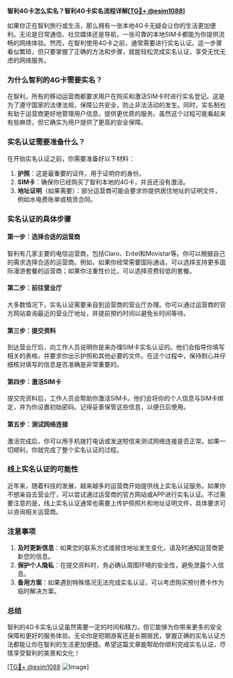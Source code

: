 **智利4G卡怎么实名？智利4G卡实名流程详解[[TG💪+ @esim1088](https://t.me/s/esim1088)]**

如果你正在智利旅行或生活，那么拥有一张本地4G卡无疑会让你的生活更加便利。无论是日常通信、社交媒体还是导航，一张可靠的本地SIM卡都能为你提供流畅的网络体验。然而，在智利使用4G卡之前，通常需要进行实名认证。这一步骤看似繁琐，但只要掌握了正确的方法和步骤，就能轻松完成实名认证，享受无忧无虑的网络服务。

### 为什么智利的4G卡需要实名？

在智利，所有的移动运营商都要求用户在购买和激活SIM卡时进行实名登记。这是为了遵守国家的法律法规，保障公共安全，防止非法活动的发生。同时，实名制也有助于运营商更好地管理用户信息，提供更优质的服务。虽然这个过程可能看起来有些麻烦，但它确实为用户提供了更高的安全保障。

### 实名认证需要准备什么？

在开始实名认证之前，你需要准备好以下材料：

1. **护照**：这是最重要的证件，用于证明你的身份。
2. **SIM卡**：确保你已经购买了智利本地的4G卡，并且还没有激活。
3. **地址证明**（如果需要）：部分运营商可能会要求你提供居住地址的证明文件，例如水电费账单或租赁合同。

### 实名认证的具体步骤

#### 第一步：选择合适的运营商
智利有几家主要的电信运营商，包括Claro、Entel和Movistar等。你可以根据自己的需求选择合适的运营商。例如，如果你经常需要国际通话，可以选择支持更多国际漫游套餐的运营商；如果你注重性价比，可以选择资费较低的套餐。

#### 第二步：前往营业厅
大多数情况下，实名认证需要亲自到运营商的营业厅办理。你可以通过运营商的官方网站查询最近的营业厅地址，并提前预约时间以避免长时间等待。

#### 第三步：提交资料
到达营业厅后，向工作人员说明你是来办理SIM卡实名认证的。他们会指导你填写相关的表格，并要求你出示护照和其他必要的文件。在这个过程中，保持耐心并仔细核对填写的信息是否准确是非常重要的。

#### 第四步：激活SIM卡
提交完资料后，工作人员会帮助你激活SIM卡。他们会将你的个人信息与SIM卡绑定，并为你设置初始密码。记得妥善保管这些信息，以便日后使用。

#### 第五步：测试网络连接
激活完成后，你可以用手机拨打电话或发送短信来测试网络连接是否正常。如果一切顺利，你就完成了整个实名认证的过程。

### 线上实名认证的可能性

近年来，随着科技的发展，越来越多的运营商开始提供线上实名认证服务。如果你不想亲自去营业厅，可以尝试通过运营商的官方网站或APP进行实名认证。不过需要注意的是，线上实名认证通常也需要上传护照照片和地址证明文件，具体要求可以咨询相关运营商。

### 注意事项

1. **及时更新信息**：如果您的联系方式或居住地址发生变化，请及时通知运营商更新您的信息。
2. **保护个人隐私**：在提交资料时，务必确认周围环境的安全性，避免泄露个人信息。
3. **备用方案**：如果遇到特殊情况无法完成实名认证，可以考虑购买预付费卡作为临时解决方案。

### 总结

智利的4G卡实名认证虽然需要一定的时间和精力，但它能够为你带来更多的安全保障和更好的服务体验。无论你是短期游客还是长期居民，掌握正确的实名认证方法都能让你在智利的生活更加便捷。希望这篇文章能帮助你顺利完成实名认证，尽情享受智利的美景和文化！

[[TG💪+ @esim1088](https://t.me/s/esim1088) ![Image](https://i.postimg.cc/4NQfJmqS/Snipaste-2025-05-13-00-14-12.png)]